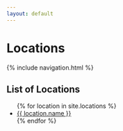 ```yaml
---
layout: default
---
```


# Locations

{% include navigation.html %}

## List of Locations

<ul>
  {% for location in site.locations %}
    <li><a href="{{ site.url }}/oopsallbards{{ location.url }}">{{ location.name }}</a></li>
  {% endfor %}
</ul>
